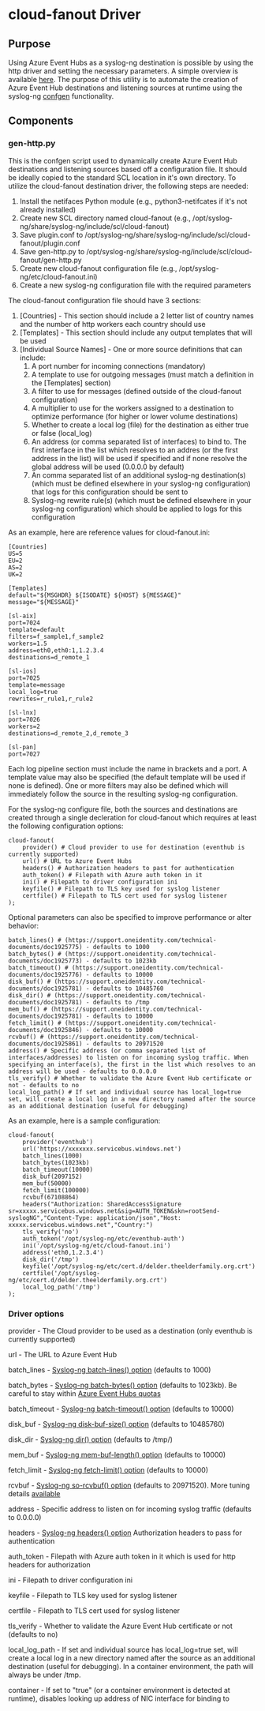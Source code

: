 # cloud-fanout Driver

## Purpose

Using Azure Event Hubs as a syslog-ng destination is possible by using the http driver and setting the necessary parameters. A simple overview is available [here](https://www.syslog-ng.com/community/b/blog/posts/feeding-events-with-syslog-ng-pe-to-azure-event-hub-and-google-pub-sub). The purpose of this utility is to automate the creation of Azure Event Hub destinations and listening sources at runtime using the syslog-ng [confgen](https://support.oneidentity.com/technical-documents/syslog-ng-premium-edition/7.0.32/administration-guide/23#TOPIC-1925395) functionality.

## Components

### gen-http.py

This is the confgen script used to dynamically create Azure Event Hub destinations and listening sources based off a configuration file. It should be ideally copied to the standard SCL location in it's own directory. To utilize the cloud-fanout destination driver, the following steps are needed:
1. Install the netifaces Python module (e.g., python3-netifcates if it's not already installed)
2. Create new SCL directory named cloud-fanout (e.g., /opt/syslog-ng/share/syslog-ng/include/scl/cloud-fanout)
3. Save plugin.conf to /opt/syslog-ng/share/syslog-ng/include/scl/cloud-fanout/plugin.conf
4. Save gen-http.py to /opt/syslog-ng/share/syslog-ng/include/scl/cloud-fanout/gen-http.py
5. Create new cloud-fanout configuration file (e.g., /opt/syslog-ng/etc/cloud-fanout.ini)
6. Create a new syslog-ng configuration file with the required parameters

The cloud-fanout configuration file should have 3 sections:
1. [Countries] - This section should include a 2 letter list of country names and the number of http workers each country should use
2. [Templates] - This section should include any output templates that will be used
3. [Individual Source Names] - One or more source definitions that can include:
   1. A port number for incoming connections (mandatory)
   2. A template to use for outgoing messages (must match a definition in the [Templates] section)
   3. A filter to use for messages (defined outside of the cloud-fanout configuration)
   4. A multiplier to use for the workers assigned to a destination to optimize performance (for higher or lower volume destinations)
   5. Whether to create a local log (file) for the destination as either true or false (local_log)
   6. An address (or comma separated list of interfaces) to bind to. The first interface in the list which resolves to an addres (or the first address in the list) will be used if specified and if none resolve the global address will be used (0.0.0.0 by default)
   7. An comma separated list of an additional syslog-ng destination(s) (which must be defined elsewhere in your syslog-ng configuration) that logs for this configuration should be sent to
   8. Syslog-ng rewrite rule(s) (which must be defined elsewhere in your syslog-ng configuration) which should be applied to logs for this configuration

As an example, here are reference values for cloud-fanout.ini:

    [Countries]
    US=5
    EU=2
    AS=2
    UK=2

    [Templates]
    default="${MSGHDR} ${ISODATE} ${HOST} ${MESSAGE}"
    message="${MESSAGE}"

    [sl-aix]
    port=7024 
    template=default
    filters=f_sample1,f_sample2
    workers=1.5
    address=eth0,eth0:1,1.2.3.4
    destinations=d_remote_1

    [sl-ios]
    port=7025
    template=message
	local_log=true
    rewrites=r_rule1,r_rule2

    [sl-lnx]
    port=7026
    workers=2
    destinations=d_remote_2,d_remote_3

    [sl-pan]
    port=7027

Each log pipeline section must include the name in brackets and a port. A template value may also be specified (the default template will be used if none is defined). One or more filters may also be defined which will immediately follow the source in the resulting syslog-ng configuration.

For the syslog-ng configure file, both the sources and destinations are created through a single decleration for cloud-fanout which requires at least the following configuration options:

    cloud-fanout(
        provider() # Cloud provider to use for destination (eventhub is currently supported)
    	url() # URL to Azure Event Hubs
    	headers() # Authorization headers to past for authentication
    	auth_token() # Filepath with Azure auth token in it
    	ini() # Filepath to driver configuration ini
    	keyfile() # Filepath to TLS key used for syslog listener
    	certfile() # Filepath to TLS cert used for syslog listener
    );

Optional parameters can also be specified to improve performance or alter behavior:

    batch_lines() # (https://support.oneidentity.com/technical-documents/doc1925775) - defaults to 1000
    batch_bytes() # (https://support.oneidentity.com/technical-documents/doc1925773) - defaults to 1023kb
    batch_timeout() # (https://support.oneidentity.com/technical-documents/doc1925776) - defaults to 10000
    disk_buf() # (https://support.oneidentity.com/technical-documents/doc1925781) - defaults to 10485760
    disk_dir() # (https://support.oneidentity.com/technical-documents/doc1925781) - defaults to /tmp
    mem_buf() # (https://support.oneidentity.com/technical-documents/doc1925781) - defaults to 10000
    fetch_limit() # (https://support.oneidentity.com/technical-documents/doc1925846) - defaults to 10000
    rcvbuf() # (https://support.oneidentity.com/technical-documents/doc1925861) - defaults to 20971520
    address() # Specific address (or comma separated list of interfaces/addresses) to listen on for incoming syslog traffic. When specifying an interface(s), the first in the list which resolves to an address will be used - defaults to 0.0.0.0
    tls_verify() # Whether to validate the Azure Event Hub certificate or not - defaults to no
    local_log_path() # If set and individual source has local_log=true set, will create a local log in a new directory named after the source as an additional destination (useful for debugging)

As an example, here is a sample configuration: 

    cloud-fanout(
        provider('eventhub')
    	url('https://xxxxxxx.servicebus.windows.net')
    	batch_lines(1000)
    	batch_bytes(1023kb)
    	batch_timeout(10000)
    	disk_buf(2097152)
    	mem_buf(50000)
    	fetch_limit(100000)
    	rcvbuf(67108864)
    	headers("Authorization: SharedAccessSignature sr=xxxxx.servicebus.windows.net&sig=AUTH_TOKEN&skn=rootSend-syslogNG","Content-Type: application/json","Host: xxxxx.servicebus.windows.net","Country:")
    	tls_verify('no')
    	auth_token('/opt/syslog-ng/etc/eventhub-auth')	
    	ini('/opt/syslog-ng/etc/cloud-fanout.ini')
    	address('eth0,1.2.3.4')
    	disk_dir('/tmp')
    	keyfile('/opt/syslog-ng/etc/cert.d/delder.theelderfamily.org.crt')
    	certfile('/opt/syslog-ng/etc/cert.d/delder.theelderfamily.org.crt')
    	local_log_path('/tmp')
    );

### Driver options

provider - The Cloud provider to be used as a destination (only eventhub is currently supported)

url - The URL to Azure Event Hub

batch_lines - [Syslog-ng batch-lines() option](https://support.oneidentity.com/technical-documents/doc1925775)  (defaults to 1000)

batch_bytes - [Syslog-ng batch-bytes() option](https://support.oneidentity.com/technical-documents/doc1925773)  (defaults to 1023kb). Be careful to stay within [Azure Event Hubs quotas](https://learn.microsoft.com/en-us/azure/event-hubs/event-hubs-quotas)

batch_timeout - [Syslog-ng batch-timeout() option](https://support.oneidentity.com/technical-documents/doc1925776) (defaults to 10000)

disk_buf - [Syslog-ng disk-buf-size() option](https://support.oneidentity.com/technical-documents/doc1925781) (defaults to 10485760)

disk_dir - [Syslog-ng dir() option](https://support.oneidentity.com/technical-documents/doc1925781) (defaults to /tmp/<name of destination>)

mem_buf - [Syslog-ng mem-buf-length() option](https://support.oneidentity.com/technical-documents/doc1925781) (defaults to 10000)

fetch_limit - [Syslog-ng fetch-limit() option](https://support.oneidentity.com/technical-documents/doc1925846) (defaults to 10000)

rcvbuf - [Syslog-ng so-rcvbuf() option](https://support.oneidentity.com/technical-documents/doc1925861) (defaults to 20971520). More tuning details [available](https://support.oneidentity.com/syslog-ng-premium-edition/kb/4368987/how-to-configure-so-rcvbuf-4368987)

address - Specific address to listen on for incoming syslog traffic (defaults to 0.0.0.0)

headers - [Syslog-ng headers() option](https://support.oneidentity.com/technical-documents/syslog-ng-premium-edition/7.0.31/administration-guide/47#TOPIC-1863006) Authorization headers to pass for authentication

auth_token - Filepath with Azure auth token in it which is used for http headers for authorization

ini - Filepath to driver configuration ini

keyfile - Filepath to TLS key used for syslog listener

certfile - Filepath to TLS cert used for syslog listener

tls_verify - Whether to validate the Azure Event Hub certificate or not (defaults to no)

local_log_path - If set and individual source has local_log=true set, will create a local log in a new directory named after the source as an additional destination (useful for debugging). In a container environment, the path will always be under /tmp.

container - If set to "true" (or a container environment is detected at runtime), disables looking up address of NIC interface for binding to 